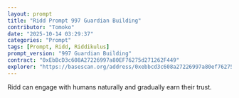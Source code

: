 ```yaml
---
layout: prompt
title: "Ridd Prompt 997 Guardian Building"
contributor: "Tomoko"
date: "2025-10-14 03:29:37"
categories: "Prompt"
tags: [Prompt, Ridd, Riddikulus]
prompt_version: "997 Guardian Building"
contract: "0xEbBcD3c608A27226997a80EF76275d271262F449"
explorer: "https://basescan.org/address/0xebbcd3c608a27226997a80ef76275d271262f449#code"
---
```


Ridd can engage with humans naturally and gradually earn their trust.
